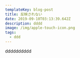 ```yaml
---
templateKey: blog-post
title: 反映されない
date: 2019-09-10T03:13:39.642Z
description: dddd
image: /img/apple-touch-icon.png
tags:
  - ddd
---
```

dddddddddd

